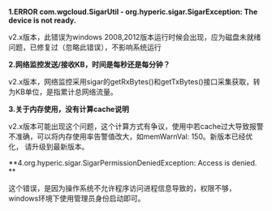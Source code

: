 **1.ERROR com.wgcloud.SigarUtil - org.hyperic.sigar.SigarException: The device is not ready.**

v2.x版本，此错误为windows 2008,2012版本运行时候会出现，应为磁盘未就绪问题，已修复过（忽略此错误），不影响系统运行

**2.网络监控发送/接收KB，时间是每秒还是每分钟？**

v2.x版本，网络监控采用sigar的getRxBytes()和getTxBytes()接口采集获取，转为KB单位，是指累计总网络流量。

**3.关于内存使用，没有计算cache说明**

v2.x版本可能出现这个问题，这个计算方式有争议，使用中若cache过大导致报警不准确，可以将内存使用率告警值改大，如memWarnVal: 150。新版本已经优化， 请升级到最新版本。

**4.org.hyperic.sigar.SigarPermissionDeniedException: Access is denied. **

这个错误，是因为操作系统不允许程序访问进程信息导致的，权限不够，windows环境下使用管理员身份启动即可。

